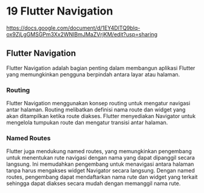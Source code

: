 # 19 Flutter Navigation

<https://docs.google.com/document/d/1EY4DlTQ9blq-ox9ZjLgGMSGPm3Xx2WNIBmJMaZVrjKM/edit?usp=sharing>

## Flutter Navigation

Flutter Navigation adalah bagian penting dalam membangun aplikasi Flutter yang memungkinkan pengguna berpindah antara layar atau halaman.

### Routing

Flutter Navigation menggunakan konsep routing untuk mengatur navigasi antar halaman. Routing melibatkan definisi nama route dan widget yang akan ditampilkan ketika route diakses. Flutter menyediakan Navigator untuk mengelola tumpukan route dan mengatur transisi antar halaman.

### Named Routes

Flutter juga mendukung named routes, yang memungkinkan pengembang untuk menentukan rute navigasi dengan nama yang dapat dipanggil secara langsung. Ini memudahkan pengembang untuk menavigasi antara halaman tanpa harus mengakses widget Navigator secara langsung. Dengan named routes, pengembang dapat mendaftarkan nama rute dan widget yang terkait sehingga dapat diakses secara mudah dengan memanggil nama rute.

